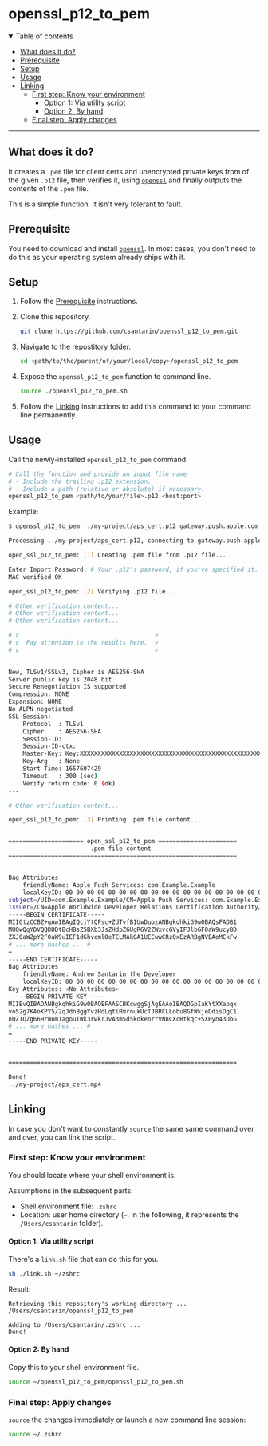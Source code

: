 # openssl_p12_to_pem

<details open>

<summary>Table of contents</summary>

- [What does it do?](#what-does-it-do)
- [Prerequisite](#prerequisite)
- [Setup](#setup)
- [Usage](#usage)
- [Linking](#linking)
  - [First step: Know your environment](#first-step-know-your-environment)
    - [Option 1: Via utility script](#option-1-via-utility-script)
    - [Option 2: By hand](#option-2-by-hand)
  - [Final step: Apply changes](#final-step-apply-changes)

</details>

---

## What does it do?

It creates a `.pem` file for client certs and unencrypted private keys from of the given `.p12` file, then verifies it, using [`openssl`](https://www.openssl.org/docs/man1.1.1/man1/openssl-pkcs12.html) and finally outputs the contents of the `.pem` file.

This is a simple function. It isn't very tolerant to fault.


## Prerequisite

You need to download and install [`openssl`](https://www.openssl.org). In most cases, you don't need to do this as your operating system already ships with it.

## Setup

1. Follow the [Prerequisite](#prerequisite) instructions.

2. Clone this repository.
    ```sh
	git clone https://github.com/csantarin/openssl_p12_to_pem.git
    ```

3. Navigate to the repostitory folder.
	```sh
	cd <path/to/the/parent/of/your/local/copy>/openssl_p12_to_pem
	```

4. Expose the `openssl_p12_to_pem` function to command line.

	```sh
	source ./openssl_p12_to_pem.sh 
	```

5. Follow the [Linking](#linking) instructions to add this command to your command line permanently.

## Usage

Call the newly-installed `openssl_p12_to_pem` command.

```sh
# Call the function and provide an input file name
# - Include the trailing .p12 extension.
# - Include a path (relative or absolute) if necessary.
openssl_p12_to_pem <path/to/your/file>.p12 <host:port>
```

Example:

```sh
$ openssl_p12_to_pem ../my-project/aps_cert.p12 gateway.push.apple.com:2195

Processing ../my-project/aps_cert.p12, connecting to gateway.push.apple.com:2195...

open_ssl_p12_to_pem: [1] Creating .pem file from .p12 file...

Enter Import Password: # Your .p12's password, if you've specified it.
MAC verified OK

open_ssl_p12_to_pem: [2] Verifying .p12 file...

# Other verification content...
# Other verification content...
# Other verification content...

# v                                      v
# v  Pay attention to the results here.  v
# v                                      v

---
New, TLSv1/SSLv3, Cipher is AES256-SHA
Server public key is 2048 bit
Secure Renegotiation IS supported
Compression: NONE
Expansion: NONE
No ALPN negotiated
SSL-Session:
    Protocol  : TLSv1
    Cipher    : AES256-SHA
    Session-ID: 
    Session-ID-ctx: 
    Master-Key: Key:XXXXXXXXXXXXXXXXXXXXXXXXXXXXXXXXXXXXXXXXXXXXXXXXXXXXXXXXXXXXXXXXXXXXXXXXXXXXXXXXXXXXXXXXXXXX
    Key-Arg   : None
	Start Time: 1657607429
    Timeout   : 300 (sec)
    Verify return code: 0 (ok)
---

# Other verification content...

open_ssl_p12_to_pem: [3] Printing .pem file content...


===================== open_ssl_p12_to_pem ======================
                       .pem file content                        
================================================================


Bag Attributes
    friendlyName: Apple Push Services: com.Example.Example 
    localKeyID: 00 00 00 00 00 00 00 00 00 00 00 00 00 00 00 00 00 00 00 00 # A real localKeyID wouldn't be all 0s.
subject=/UID=com.Example.Example/CN=Apple Push Services: com.Example.Example/OU=4CWUR7L6M7/C=US
issuer=/CN=Apple Worldwide Developer Relations Certification Authority/OU=G4/O=Apple Inc./C=US
-----BEGIN CERTIFICATE-----
MIIGtzCCBZ+gAwIBAgIQcjYtQFsc+ZdTvfB1UwDuozANBgkqhkiG9w0BAQsFADB1
MUQwQgYDVQQDDDtBcHBsZSBXb3JsZHdpZGUgRGV2ZWxvcGVyIFJlbGF0aW9ucyBD
ZXJ0aWZpY2F0aW9uIEF1dGhvcml0eTELMAkGA1UECwwCRzQxEzARBgNVBAoMCkFw
# ... more hashes ... #
=
-----END CERTIFICATE-----
Bag Attributes
    friendlyName: Andrew Santarin the Developer
    localKeyID: 00 00 00 00 00 00 00 00 00 00 00 00 00 00 00 00 00 00 00 00 # A real localKeyID wouldn't be all 0s.
Key Attributes: <No Attributes>
-----BEGIN PRIVATE KEY-----
MIIEvQIBADANBgkqhkiG9w0BAQEFAASCBKcwggSjAgEAAoIBAQDGpIaKYtXXapqx
vo52g7KAoKPY5/2qJdnBggYvzHdLqtlRmrnukUcTJBRCLLobu8GfWkjeDdisDgC1
nQZ1QZg66HrWom1agouTWk3rwkrJvA3m5d5kokeorrVNnCXcRtkqc+SXHyn43DbG
# ... more hashes ... #
=
-----END PRIVATE KEY-----


================================================================

Done!
../my-project/aps_cert.mp4
```

## Linking

In case you don't want to constantly `source` the same same command over and over, you can link the script.

### First step: Know your environment

You should locate where your shell environment is.

Assumptions in the subsequent parts:
- Shell environment file: `.zshrc`
- Location: user home directory (`~`. In the following, it represents the `/Users/csantarin` folder).

#### Option 1: Via utility script

There's a `link.sh` file that can do this for you.

```sh
sh ./link.sh ~/zshrc
```

Result:

```
Retrieving this repository's working directory ...
/Users/csantarin/openssl_p12_to_pem

Adding to /Users/csantarin/.zshrc ...
Done!
```

#### Option 2: By hand

Copy this to your shell environment file.

```sh
source ~/openssl_p12_to_pem/openssl_p12_to_pem.sh
```

### Final step: Apply changes

`source` the changes immediately or launch a new command line session:

```sh
source ~/.zshrc
```
